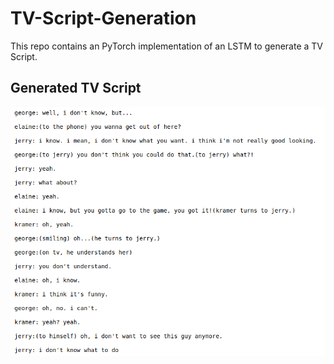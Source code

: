 # TV-Script-Generation
This repo contains an PyTorch implementation of an LSTM to generate a TV Script.

## Generated TV Script
<img src="script.png"/>
